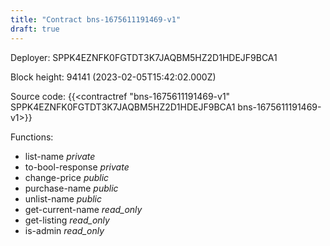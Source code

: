```yaml
---
title: "Contract bns-1675611191469-v1"
draft: true
---
```

Deployer: SPPK4EZNFK0FGTDT3K7JAQBM5HZ2D1HDEJF9BCA1


 



Block height: 94141 (2023-02-05T15:42:02.000Z)

Source code: {{<contractref "bns-1675611191469-v1" SPPK4EZNFK0FGTDT3K7JAQBM5HZ2D1HDEJF9BCA1 bns-1675611191469-v1>}}

Functions:

* list-name _private_
* to-bool-response _private_
* change-price _public_
* purchase-name _public_
* unlist-name _public_
* get-current-name _read_only_
* get-listing _read_only_
* is-admin _read_only_

